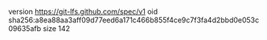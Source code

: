 version https://git-lfs.github.com/spec/v1
oid sha256:a8ea88aa3aff09d77eed6a171c466b855f4ce9c7f3fa4d2bbd0e053c09635afb
size 142
